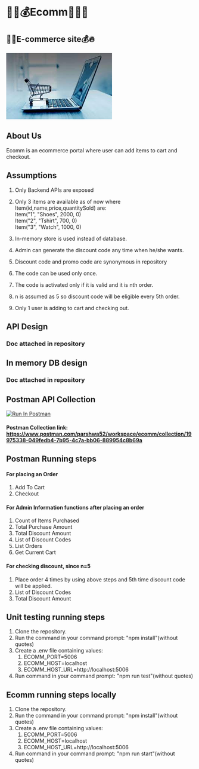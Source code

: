 # 🚀🔥💰Ecomm🥇😎🚀

## 🥇🤖E-commerce site💰🔥

![landing page](./public/ecomm.jpg)

## About Us

Ecomm is an ecommerce portal where user can add items to cart and checkout.

## Assumptions

1. Only Backend APIs are exposed
2. Only 3 items are available as of now where Item(id,name,price,quantitySold) are:
   <br/>
   Item("1", "Shoes", 2000, 0)
   <br/>
   Item("2", "Tshirt", 700, 0)
   <br/>
   Item("3", "Watch", 1000, 0)
   <br/>

3. In-memory store is used instead of database.

4. Admin can generate the discount code any time when he/she wants.

5. Discount code and promo code are synonymous in repository

6. The code can be used only once.

7. The code is activated only if it is valid and it is nth order.

8. n is assumed as 5 so discount code will be eligible every 5th order.

9. Only 1 user is adding to cart and checking out.

## API Design

### Doc attached in repository

## In memory DB design

### Doc attached in repository

## Postman API Collection

[<img src="https://run.pstmn.io/button.svg" alt="Run In Postman" style="width: 128px; height: 32px;">](https://god.gw.postman.com/run-collection/19975338-049fedb4-7b95-4c7a-bb06-889954c8b69a?action=collection%2Ffork&source=rip_markdown&collection-url=entityId%3D19975338-049fedb4-7b95-4c7a-bb06-889954c8b69a%26entityType%3Dcollection%26workspaceId%3D544ab6c6-966b-476e-9474-b96cfe6a1847)

#### Postman Collection link: https://www.postman.com/parshwa52/workspace/ecomm/collection/19975338-049fedb4-7b95-4c7a-bb06-889954c8b69a

## Postman Running steps

#### For placing an Order

1. Add To Cart
2. Checkout

#### For Admin Information functions after placing an order

1. Count of Items Purchased
2. Total Purchase Amount
3. Total Discount Amount
4. List of Discount Codes
5. List Orders
6. Get Current Cart

#### For checking discount, since n=5

1. Place order 4 times by using above steps and 5th time discount code will be applied.
2. List of Discount Codes
3. Total Discount Amount

## Unit testing running steps

1. Clone the repository.
2. Run the command in your command prompt: "npm install"(without quotes)
3. Create a .env file containing values:
   1. ECOMM_PORT=5006
   2. ECOMM_HOST=localhost
   3. ECOMM_HOST_URL=http://localhost:5006
4. Run command in your command prompt: "npm run test"(without quotes)

## Ecomm running steps locally

1. Clone the repository.
2. Run the command in your command prompt: "npm install"(without quotes)
3. Create a .env file containing values:
   1. ECOMM_PORT=5006
   2. ECOMM_HOST=localhost
   3. ECOMM_HOST_URL=http://localhost:5006
4. Run command in your command prompt: "npm run start"(without quotes)

